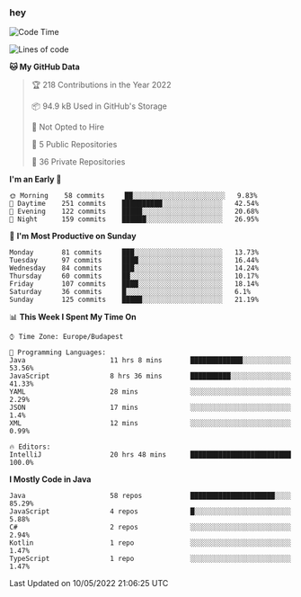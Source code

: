 ### hey

<!--START_SECTION:waka-->
![Code Time](http://img.shields.io/badge/Code%20Time-748%20hrs%2019%20mins-blue)

![Lines of code](https://img.shields.io/badge/From%20Hello%20World%20I%27ve%20Written-495%20Thousand%20lines%20of%20code-blue)

**🐱 My GitHub Data** 

> 🏆 218 Contributions in the Year 2022
 > 
> 📦 94.9 kB Used in GitHub's Storage 
 > 
> 🚫 Not Opted to Hire
 > 
> 📜 5 Public Repositories 
 > 
> 🔑 36 Private Repositories  
 > 
**I'm an Early 🐤** 

```text
🌞 Morning    58 commits     ██░░░░░░░░░░░░░░░░░░░░░░░   9.83% 
🌆 Daytime    251 commits    ██████████░░░░░░░░░░░░░░░   42.54% 
🌃 Evening    122 commits    █████░░░░░░░░░░░░░░░░░░░░   20.68% 
🌙 Night      159 commits    ██████░░░░░░░░░░░░░░░░░░░   26.95%

```
📅 **I'm Most Productive on Sunday** 

```text
Monday       81 commits     ███░░░░░░░░░░░░░░░░░░░░░░   13.73% 
Tuesday      97 commits     ████░░░░░░░░░░░░░░░░░░░░░   16.44% 
Wednesday    84 commits     ███░░░░░░░░░░░░░░░░░░░░░░   14.24% 
Thursday     60 commits     ██░░░░░░░░░░░░░░░░░░░░░░░   10.17% 
Friday       107 commits    ████░░░░░░░░░░░░░░░░░░░░░   18.14% 
Saturday     36 commits     █░░░░░░░░░░░░░░░░░░░░░░░░   6.1% 
Sunday       125 commits    █████░░░░░░░░░░░░░░░░░░░░   21.19%

```


📊 **This Week I Spent My Time On** 

```text
⌚︎ Time Zone: Europe/Budapest

💬 Programming Languages: 
Java                     11 hrs 8 mins       █████████████░░░░░░░░░░░░   53.56% 
JavaScript               8 hrs 36 mins       ██████████░░░░░░░░░░░░░░░   41.33% 
YAML                     28 mins             ░░░░░░░░░░░░░░░░░░░░░░░░░   2.29% 
JSON                     17 mins             ░░░░░░░░░░░░░░░░░░░░░░░░░   1.4% 
XML                      12 mins             ░░░░░░░░░░░░░░░░░░░░░░░░░   0.99%

🔥 Editors: 
IntelliJ                 20 hrs 48 mins      █████████████████████████   100.0%

```

**I Mostly Code in Java** 

```text
Java                     58 repos            █████████████████████░░░░   85.29% 
JavaScript               4 repos             █░░░░░░░░░░░░░░░░░░░░░░░░   5.88% 
C#                       2 repos             ░░░░░░░░░░░░░░░░░░░░░░░░░   2.94% 
Kotlin                   1 repo              ░░░░░░░░░░░░░░░░░░░░░░░░░   1.47% 
TypeScript               1 repo              ░░░░░░░░░░░░░░░░░░░░░░░░░   1.47%

```



 Last Updated on 10/05/2022 21:06:25 UTC
<!--END_SECTION:waka-->
